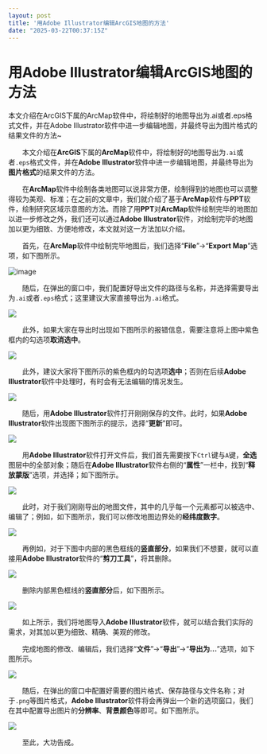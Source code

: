 ```yaml
---
layout: post
title: '用Adobe Illustrator编辑ArcGIS地图的方法'
date: "2025-03-22T00:37:15Z"
---
```

用Adobe Illustrator编辑ArcGIS地图的方法
===============================

本文介绍在ArcGIS下属的ArcMap软件中，将绘制好的地图导出为.ai或者.eps格式文件，并在Adobe Illustrator软件中进一步编辑地图，并最终导出为图片格式的结果文件的方法~

  本文介绍在**ArcGIS**下属的**ArcMap**软件中，将绘制好的地图导出为`.ai`或者`.eps`格式文件，并在**Adobe Illustrator**软件中进一步编辑地图，并最终导出为**图片格式**的结果文件的方法。

  在**ArcMap**软件中绘制各类地图可以说非常方便，绘制得到的地图也可以调整得较为美观、标准；在之前的文章中，我们就介绍了基于**ArcMap**软件与**PPT**软件，绘制研究区域示意图的方法。而除了用**PPT**对**ArcMap**软件绘制完毕的地图加以进一步修改之外，我们还可以通过**Adobe Illustrator**软件，对绘制完毕的地图加以更为细致、方便地修改，本文就对这一方法加以介绍。

  首先，在**ArcMap**软件中绘制完毕地图后，我们选择“**File**”→“**Export Map**”选项，如下图所示。

![image](https://img2024.cnblogs.com/blog/3080295/202503/3080295-20250321213632906-93154338.png)

  随后，在弹出的窗口中，我们配置好导出文件的路径与名称，并选择需要导出为`.ai`或者`.eps`格式；这里建议大家直接导出为`.ai`格式。

![](https://img2024.cnblogs.com/blog/3080295/202503/3080295-20250321213625609-809424004.png)

  此外，如果大家在导出时出现如下图所示的报错信息，需要注意将上图中紫色框内的勾选项**取消选中**。

![](https://img2024.cnblogs.com/blog/3080295/202503/3080295-20250321213625517-545760993.png)

  此外，建议大家将下图所示的紫色框内的勾选项**选中**；否则在后续**Adobe Illustrator**软件中处理时，有时会有无法编辑的情况发生。

![](https://img2024.cnblogs.com/blog/3080295/202503/3080295-20250321213625534-645525194.png)

  随后，用**Adobe Illustrator**软件打开刚刚保存的文件。此时，如果**Adobe Illustrator**软件出现图下图所示的提示，选择“**更新**”即可。

![](https://img2024.cnblogs.com/blog/3080295/202503/3080295-20250321213625552-2108386583.png)

  用**Adobe Illustrator**软件打开文件后，我们首先需要按下`Ctrl`键与`A`键，**全选**图层中的全部对象；随后在**Adobe Illustrator**软件右侧的“**属性**”一栏中，找到“**释放蒙版**”选项，并选择；如下图所示。

![](https://img2024.cnblogs.com/blog/3080295/202503/3080295-20250321213625580-902115428.png)

  此时，对于我们刚刚导出的地图文件，其中的几乎每一个元素都可以被选中、编辑了；例如，如下图所示，我们可以修改地图边界处的**经纬度数字**。

![](https://img2024.cnblogs.com/blog/3080295/202503/3080295-20250321213625883-1517498254.png)

  再例如，对于下图中内部的黑色框线的**竖直部分**，如果我们不想要，就可以直接用**Adobe Illustrator**软件的“**剪刀工具**”，将其删除。

![](https://img2024.cnblogs.com/blog/3080295/202503/3080295-20250321213625900-1437221176.png)

  删除内部黑色框线的**竖直部分**后，如下图所示。

![](https://img2024.cnblogs.com/blog/3080295/202503/3080295-20250321213625890-1372593168.png)

  如上所示，我们将地图导入**Adobe Illustrator**软件，就可以结合我们实际的需求，对其加以更为细致、精确、美观的修改。

  完成地图的修改、编辑后，我们选择“**文件**”→“**导出**”→“**导出为...**”选项，如下图所示。

![](https://img2024.cnblogs.com/blog/3080295/202503/3080295-20250321213625898-847816069.png)

  随后，在弹出的窗口中配置好需要的图片格式、保存路径与文件名称；对于`.png`等图片格式，**Adobe Illustrator**软件将会再弹出一个新的选项窗口，我们在其中配置导出图片的**分辨率**、**背景颜色**等即可。如下图所示。

![](https://img2024.cnblogs.com/blog/3080295/202503/3080295-20250321213625899-7416797.png)

  至此，大功告成。